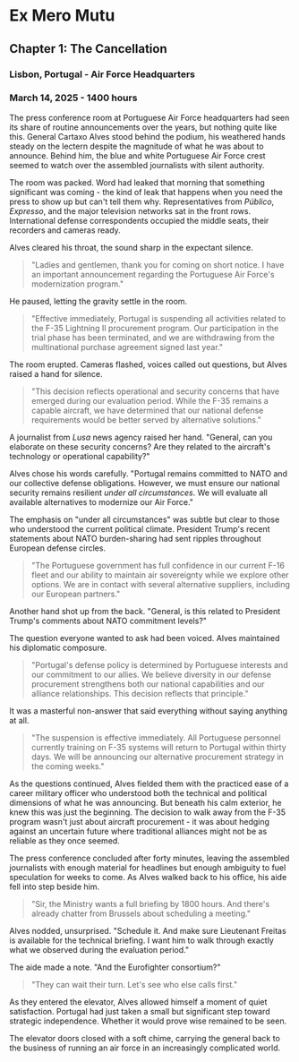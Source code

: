 # Ex Mero Mutu

## Chapter 1: The Cancellation

### Lisbon, Portugal - Air Force Headquarters
### March 14, 2025 - 1400 hours

The press conference room at Portuguese Air Force headquarters had seen its share of routine announcements over the years, but nothing quite like this. General Cartaxo Alves stood behind the podium, his weathered hands steady on the lectern despite the magnitude of what he was about to announce. Behind him, the blue and white Portuguese Air Force crest seemed to watch over the assembled journalists with silent authority.

The room was packed. Word had leaked that morning that something significant was coming - the kind of leak that happens when you need the press to show up but can't tell them why. Representatives from *Público*, *Expresso*, and the major television networks sat in the front rows. International defense correspondents occupied the middle seats, their recorders and cameras ready.

Alves cleared his throat, the sound sharp in the expectant silence.

> "Ladies and gentlemen, thank you for coming on short notice. I have an important announcement regarding the Portuguese Air Force's modernization program."

He paused, letting the gravity settle in the room.

> "Effective immediately, Portugal is suspending all activities related to the F-35 Lightning II procurement program. Our participation in the trial phase has been terminated, and we are withdrawing from the multinational purchase agreement signed last year."

The room erupted. Cameras flashed, voices called out questions, but Alves raised a hand for silence.

> "This decision reflects operational and security concerns that have emerged during our evaluation period. While the F-35 remains a capable aircraft, we have determined that our national defense requirements would be better served by alternative solutions."

A journalist from *Lusa* news agency raised her hand. "General, can you elaborate on these security concerns? Are they related to the aircraft's technology or operational capability?"

Alves chose his words carefully. "Portugal remains committed to NATO and our collective defense obligations. However, we must ensure our national security remains resilient *under all circumstances*. We will evaluate all available alternatives to modernize our Air Force."

The emphasis on "under all circumstances" was subtle but clear to those who understood the current political climate. President Trump's recent statements about NATO burden-sharing had sent ripples throughout European defense circles.

> "The Portuguese government has full confidence in our current F-16 fleet and our ability to maintain air sovereignty while we explore other options. We are in contact with several alternative suppliers, including our European partners."

Another hand shot up from the back. "General, is this related to President Trump's comments about NATO commitment levels?"

The question everyone wanted to ask had been voiced. Alves maintained his diplomatic composure.

> "Portugal's defense policy is determined by Portuguese interests and our commitment to our allies. We believe diversity in our defense procurement strengthens both our national capabilities and our alliance relationships. This decision reflects that principle."

It was a masterful non-answer that said everything without saying anything at all.

> "The suspension is effective immediately. All Portuguese personnel currently training on F-35 systems will return to Portugal within thirty days. We will be announcing our alternative procurement strategy in the coming weeks."

As the questions continued, Alves fielded them with the practiced ease of a career military officer who understood both the technical and political dimensions of what he was announcing. But beneath his calm exterior, he knew this was just the beginning. The decision to walk away from the F-35 program wasn't just about aircraft procurement - it was about hedging against an uncertain future where traditional alliances might not be as reliable as they once seemed.

The press conference concluded after forty minutes, leaving the assembled journalists with enough material for headlines but enough ambiguity to fuel speculation for weeks to come. As Alves walked back to his office, his aide fell into step beside him.

> "Sir, the Ministry wants a full briefing by 1800 hours. And there's already chatter from Brussels about scheduling a meeting."

Alves nodded, unsurprised. "Schedule it. And make sure Lieutenant Freitas is available for the technical briefing. I want him to walk through exactly what we observed during the evaluation period."

The aide made a note. "And the Eurofighter consortium?"

> "They can wait their turn. Let's see who else calls first."

As they entered the elevator, Alves allowed himself a moment of quiet satisfaction. Portugal had just taken a small but significant step toward strategic independence. Whether it would prove wise remained to be seen.

The elevator doors closed with a soft chime, carrying the general back to the business of running an air force in an increasingly complicated world.

